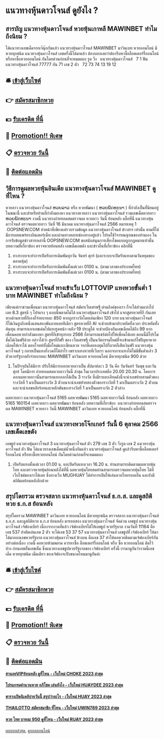 # แนวทางหุ้นดาวโจนส์ ดูยังไง ?
## สารบัญ แนวทางหุ้นดาวโจนส์ หวยหุ้นเกาหลี MAWINBET ทำไมถึงนิยม ?
ได้แนวทางเลขเด็ดจากเจ๊นุ๊กกันแล้ว แนวทางหุ้นดาวโจนส์ MAWINBET มาวินเบท หวยออนไลน์ มีหวยทุกชนิด แนวทางหุ้นดาวโจนส์ เลขครั้งนี้ได้มาแล้ว ต้องบอกเลยว่าต้องรีบหาซื้อล็อตเตอร์รี่ออนไลน์ หรือหาซื้อหวยออนไลน์ กันโดยด่วนก่อนที่จะหมดแผง
รูด วิ่ง   แนวทางหุ้นดาวโจนส์   7 1
ฟัน แนวทางหุ้นดาวโจนส์ 77777
กัน 71
เลข 2 ตัว   72 73 74 13 19 12

## 🛎 [เข้าสู่เว็บไซต์](https://bit.ly/3BG5bNw)
## 👉 [สมัครสมาชิกหวย](https://bit.ly/3BG5bNw)
## 💵 [รับเครดิต ที่นี่](https://bit.ly/3C3mvgS)
## 👑 [Promotion!! พิเศษ](https://bit.ly/3C3mvgS)
## 📋 [ตรวจหวย วันนี้](https://bit.ly/3C3mvgS)
## 📱 [ติดต่อแอดมิน](https://bit.ly/3C3mvgS)

## วิธีการดูผลหวยหุ้นอินเดีย แนวทางหุ้นดาวโจนส์ MAWINBET ดูที่ไหน ?
หวยลาว แนวทางหุ้นดาวโจนส์ ຫວຍລາວ หรือ หวยพัฒนา ( ຫວຍພັດທະນາ ) ที่กำลังเป็นที่นิยมอยู่ในขณะนี้ และสำหรับท่านที่กำลังมองหา แนวทางหวยลาว แนวทางหุ้นดาวโจนส์ รวมเลขเด็ดหวยลาว ຫວຍພັດທະນາ งวดนี้
 แนวทางถ่ายทอดสดตรวจผล หวยลาว วันนี้ ย้อนหลัง คลิ๊กที่นี่ แนวทางหุ้นดาวโจนส์ 
ตรวจผลหวยลาว วันที่ 16 มีนาคม แนวทางหุ้นดาวโจนส์ 2566
หมายเหตุ 1  OOPSNEW.COM ทำหน้าที่เพียงแค่รวบรวมข้อมูล แนวทางหุ้นดาวโจนส์ ข่าวสาร เท่านั้น ตามที่ได้มีการเผยแพร่ทางอินเตอร์เน็ท และผ่านทางหลายช่องทางอยู่แล้ว โปรดใช้วิจารณญาณของท่านเอง ในการรับข้อมูลข่าวสารเหล่านี้ OOPSNEW.COM ขอสนับสนุนการเสี่ยงโชคแบบถูกกฎหมายเท่านั้น
บทความที่เกี่ยวข้อง
ตรวจหวยย้อนหลัง เลขเด็ดเลขดัง และข่าวอื่นที่เกี่ยวข้อง คลิกที่นี่
1. ทางระบบจะทำการเปิดรับการเดิมพันทุกวัน จันทร์ ศุกร์ (และระบบจะปิดรับแทงตามวันหยุดของตลาดหุ้น)
2. ทางระบบจะทำการเปิดรับการเดิมพันตั้งแต่เวลา 0100 น. (ตามเวลาของประเทศไทย)
3. ทางระบบจะทำการเปิดรับการเดิมพันตั้งแต่เวลา 0100 น. (ตามเวลาของประเทศไทย)

## แนวทางหุ้นดาวโจนส์ ทางเข้าเว็บ LOTTOVIP แทงหวยขั้นต่ำ 1 บาท MAWINBET ทำไมถึงนิยม ?
เพียงแค่เราชวนเพื่อนมา แนวทางหุ้นดาวโจนส์ สมัครเว็บเศรษฐี ผ่านลิงค์ของเรา ก็จะได้ส่วนแบ่งไปเลย 8.3 สูตรดี ๆ โปรแรง ๆ แบบนี้พลาดไม่ได้ แนวทางหุ้นดาวโจนส์ เข้าไป แจกสูตรหวยยี่กี กันเลย
ทางด้านหวยยี่กีเองก็จ่ายบาทละ 850 หากถูกรางวัลโดยเล่นเพียง 120 บาท แนวทางหุ้นดาวโจนส์ ก็ได้เงินสูงถึงหนึ่งแสนสองพันบาทเลยทีเดียว สูตรหวยยี่กี AI จะช่วยเข้ามาประหยัดทั้งเวลา ประหยัดทั้งต้นทุน สามารถเอาเลขเด่นไปแทงรูดหน้า-หลัง-19 ประตูได้ จะช่วยป้องกันเลขเฉียดได้ถึง 99 หากเพื่อนคอหวยกำลังมองหา สูตรยี่กีเข้าทุกรอบ 2566 ก็สามารถแชร์ต่อไปให้เพื่อนได้เลย ตอนนี้มีโปรโมชั่นได้เงินฟรีด้วย
กล่าวได้ว่า สูตรยี่กีฟรี ของ เว็บเศรษฐี เป็นนวัตกรรมใหม่ที่จะเข้ามาแก้ไขปัญหาหวยเฉียดให้เราได้ ตอบโจทย์ทั้งมือใหม่และเซียนหวย จากที่เคยลงทุนไปกี่บาทก็เสียเงินฟรี แนวทางหุ้นดาวโจนส์ ๆ กลายเป็นแทงกี่งวดก็ได้กำไร เพราะแทงหวยที่เว็บเรา นอกจากจะแทงได้ไม่มีขั้นต่ำแล้ว 3 ตัวหวยรัฐบาลยังจ่ายบาทละ MAWINBET มาวินเบท หวยออนไลน์ มีหวยทุกชนิด 900 ด้วย
1. ในปัจจุบันได้มีการ ปรับให้มีการออกหวยลาวเป็น สัปดาห์ละว 3 วัน คือ วันจันทร์ วันพุธ และวันศุกร์ โดยมีการ ถ่ายทอดสดหวยลาววันนี้ ล่าสุด ในเวลาประเทศคือ 20.00 20.30 น. โดยการออกผลหวยลาวนั้นสามารถแยกออกได้เป็น 3 รางวัล ซึ่งมีรายละเอียดดังนี้จะนำเลขท้ายสามตัวของรางวัลที่ 1 มาเป็นผลรางวัล 3 ตัวบนจะนำเลขท้ายสองตัวของรางวัลที่ 1 มาเป็นผลรางวัล 2 ตัวบนและจะนำเลขหลักร้อยและหลักพันของรางวัลที่ 1 มาเป็นผลรางวัล 2 ตัวล่าง

ผลหวยลาว แนวทางหุ้นดาวโจนส์ 5165 ผลหวยพัฒนา 5165 ผลหวยลาววันนี้ ย้อนหลัง
ผลหวยลาว 5165 160154
 ผลหวยลาว ผลหวยพัฒนา ย้อนหลัง 
บทความที่เกี่ยวข้อง
 แนวทางถ่ายทอดสดตรวจผล MAWINBET หวยลาว วันนี้ MAWINBET มาวินเบท หวยออนไลน์ ย้อนหลัง คลิ๊กที่นี่  

## แนวทางหุ้นดาวโจนส์ แนวทางหวยโจ๊กเกอร์ วันนี้ 6 ตุลาคม 2566 เลขเด็ดเลขดัง
เลขธูป แนวทางหุ้นดาวโจนส์ 3 แนวทางหุ้นดาวโจนส์ ตัว 279
เลข 3 ตัว
วิ่งรูด
เลข 2 แนวทางหุ้นดาวโจนส์ ตัว
ฟัน
ได้แนวทางเลขเด็ดแม่น้ำหนึ่งกันแล้ว แนวทางหุ้นดาวโจนส์ ดูแล้วรีบหาซื้อล็อตเตอร์รี่ออนไลน์ หรือหาซื้อหวยออนไลน์ กันโดยด่วนก่อนที่จะหมดแผง
1. เปิดรับแทงตั้งแต่เวลา 01.00 น. และปิดรับแทงเวลา 16.20 น. ท่านสามารถติดตามผลหวยหุ้นไทย และตรวจหวยหุ้นย้อนหลังได้ที่นี่ ผลหวยหุ้นไทยสดท่านสามารถตรวจผลหวยหุ้นไทย ได้ที่เว็บไซต์ของเราได้เลย ซึ่งทางเว็บ MUGHUAY ได้ทำการเปิดให้เล่นหวยไทยรอบเย็น และยังมีสถิติผลย้อนหลังอีกด้วย

## สรุปโดยรวม ตรวจสลาก แนวทางหุ้นดาวโจนส์ ธ.ก.ส. และดูสถิติหวย ธ.ก.ส ย้อนหลัง
สรุปโดยรวม MAWINBET มาวินเบท หวยออนไลน์ มีหวยทุกชนิด ตรวจสลาก แนวทางหุ้นดาวโจนส์ ธ.ก.ส. และดูสถิติหวย ธ.ก.ส ย้อนหลัง มารอบสอง แนวทางหุ้นดาวโจนส์ จัดด่วน เลขธูป แนวทางหุ้นดาวโจนส์ เจ้ฟองเบียร์ เนื่องจากงวดที่แล้ว เจ้ฟองเบียรได้ให้เลขธูป หวยรัฐบาล งวดวันที่ 11164 คือเลข 537 ถ้าตัดเล่นเลข 2 ตัว จะได้เลข 53 37 57 แนวทางหุ้นดาวโจนส์ เลขธูปที่ เจ้ฟองเบียร์ ให้มา ได้มาออกเลขหวยรัฐบาล แนวทางหุ้นดาวโจนส์ ข้างบน คือเลข 37 ทำให้คอหวยติดตามเจ้ฟองเบียร์กันอย่างต่อเนื่อง งวดนี้ คอหวยห้ามพลาด ควรหาซื้อ ล็อตเตอร์รี่ออนไลน์ หรือ ซื้อ หวยออนไลน์ ติดไว้บ้าง ก่อนเลขอั้นเลขเต็ม ซึ่งแนวทางเลขธูปหวยรัฐบาลของ เจ้ฟองเบียร์ ครั้งนี้ เรามาดูกันว่างวดนี้เลขเด็ด หวยทุกชนิด เม็ดเดียว ของเจ้ฟองจะปังขนาดไหนมาดูกันค่ะ

## 🛎 [เข้าสู่เว็บไซต์](https://bit.ly/3BG5bNw)
## 👉 [สมัครสมาชิกหวย](https://bit.ly/3BG5bNw)
## 💵 [รับเครดิต ที่นี่](https://bit.ly/3C3mvgS)
## 👑 [Promotion!! พิเศษ](https://bit.ly/3C3mvgS)
## 📋 [ตรวจหวย วันนี้](https://bit.ly/3C3mvgS)
## 📱 [ติดต่อแอดมิน](https://bit.ly/3C3mvgS)

#### [ฮานอยVIPย้อนหลัง ดูที่ไหน - เว็บใหม่ CHOKE 2023 ล่าสุด](https://atom.io/themes/ฮานอยvipย้อนหลัง%20ดูที่ไหน%20-%20เว็บใหม่%20choke%202023%20ล่าสุด)
#### [โปรแกรมคํานวนหวย อภิโชค เล่นยังไง - เว็บใหม่ HUAYDEE 2023 ล่าสุด](https://atom.io/themes/โปรแกรมคํานวนหวย%20อภิโชค%20เล่นยังไง%20-%20เว็บใหม่%20huaydee%202023%20ล่าสุด)
#### [ตารางเปิดนิเคอิบ่ายวันนี้ สรุปว่าอะไร - เว็บใหม่ HUAY 2023 ล่าสุด](https://atom.io/themes/ตารางเปิดนิเคอิบ่ายวันนี้%20สรุปว่าอะไร%20-%20เว็บใหม่%20huay%202023%20ล่าสุด)
#### [THAILOTTO สมัครสมาชิก ที่ไหน - เว็บใหม่ UWIN789 2023 ล่าสุด](https://atom.io/themes/thailotto%20สมัครสมาชิก%20ที่ไหน%20-%20เว็บใหม่%20uwin789%202023%20ล่าสุด)
#### [หวย ไทย บาทละ 950 ดูที่ไหน - เว็บใหม่ RUAY 2023 ล่าสุด](https://atom.io/themes/หวย%20ไทย%20บาทละ%20950%20ดูที่ไหน%20-%20เว็บใหม่%20ruay%202023%20ล่าสุด)

[ผลบอลล่าสุด](https://siamsport.tv "ผลบอลล่าสุด"), [ดูบอลออนไลน์](https://siamsport.tv/ดูบอลสด "ดูบอลออนไลน์")